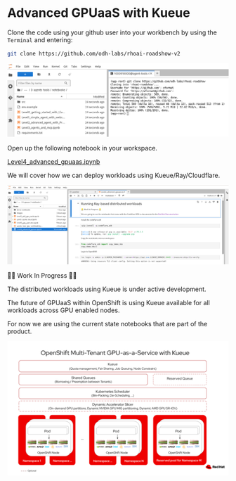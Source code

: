# Advanced GPUaaS with Kueue

Clone the code using your github user into your workbench by using the `Terminal` and entering:

```bash
git clone https://github.com/odh-labs/rhoai-roadshow-v2
```

![images/clone-code.png](images/clone-code.png)

Open up the following notebook in your workspace.

<a href="https://github.com/odh-labs/rhoai-roadshow-v2/blob/main/docs/6-gpuaas/notebooks/Level4_advanced_gpuaas.ipynb" target="_blank">Level4_advanced_gpuaas.ipynb</a>

We will cover how we can deploy workloads using Kueue/Ray/Cloudflare.

![images/level4-advanced-gpuaas.png](images/level4-advanced-gpuaas.png)

👷‍♂️ Work In Progress 👷‍♂️

The distributed workloads using Kueue is under active development.

The future of GPUaaS within OpenShift is using Kueue available for all workloads across GPU enabled nodes.

For now we are using the current state notebooks that are part of the product.

![images/ocp-gpu-multitenant.png](images/ocp-gpu-multitenant.png)